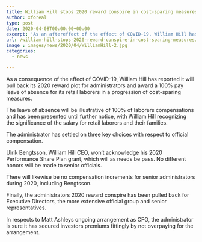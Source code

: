 ```yaml
---
title: William Hill stops 2020 reward conspire in cost-sparing measures
author: xforeal 
type: post
date: 2020-04-08T00:00:00+00:00
excerpt: 'As an aftereffect of the effect of COVID-19, William Hill has reported it will pull back its 2020 reward plot for administrators and award a 100&amp;percnt; pay leave of absence for its retail laborers in a progression of cost-sparing measures '
url: /william-hill-stops-2020-reward-conspire-in-cost-sparing-measures/
image : images/news/2020/04/WilliamHill-2.jpg
categories:
  - news

---
```

As a consequence of the effect of COVID-19, William Hill has reported it will pull back its 2020 reward plot for administrators and award a 100&percnt; pay leave of absence for its retail laborers in a progression of cost-sparing measures. 

The leave of absence will be illustrative of 100&percnt; of laborers compensations and has been presented until further notice, with William Hill recognizing the significance of the salary for retail laborers and their families. 

The administrator has settled on three key choices with respect to official compensation. 

Ulrik Bengtsson, William Hill CEO, won&#8217;t acknowledge his 2020 Performance Share Plan grant, which will as needs be pass. No different honors will be made to senior officials. 

There will likewise be no compensation increments for senior administrators during 2020, including Bengtsson. 

Finally, the administrators 2020 reward conspire has been pulled back for Executive Directors, the more extensive official group and senior representatives. 

In respects to Matt Ashleys ongoing arrangement as CFO, the administrator is sure it has secured investors premiums fittingly by not overpaying for the arrangement.